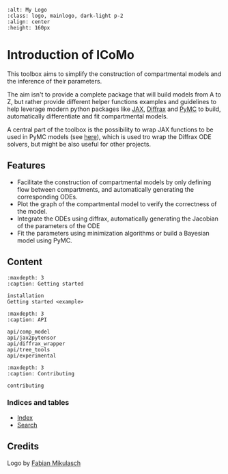 
```{image} https://raw.githubusercontent.com/Priesemann-Group/icomo/main/docs/images/icomo_logo250px.png
:alt: My Logo
:class: logo, mainlogo, dark-light p-2
:align: center
:height: 160px
```

# Introduction of ICoMo

This toolbox aims to simplify the construction of compartmental models and the inference of their parameters.

The aim isn't to provide a complete package that will build models from A to Z, but rather
provide different helper functions examples and guidelines to help leverage modern python
packages like [JAX](https://jax.readthedocs.io/en/latest/),
[Diffrax](https://docs.kidger.site/diffrax/) and
[PyMC](https://www.pymc.io/welcome.html) to build, automatically differentiate and fit
compartmental models.


A central part of the toolbox is the possibility to wrap JAX functions to be
used in PyMC models (see [here](api/jax2pytensor)), which
is used tro wrap the Diffrax ODE solvers, but might be also useful for other projects.

## Features

* Facilitate the construction of compartmental models by only defining flow between compartments, and
  automatically generating the corresponding ODEs.
* Plot the graph of the compartmental model to verify the correctness of the model.
* Integrate the ODEs using diffrax, automatically generating the Jacobian of the parameters of the ODE
* Fit the parameters using minimization algorithms or build a Bayesian model using PyMC.

## Content

```{toctree}
:maxdepth: 3
:caption: Getting started

installation
Getting started <example>
```

```{toctree}
:maxdepth: 3
:caption: API

api/comp_model
api/jax2pytensor
api/diffrax_wrapper
api/tree_tools
api/experimental
```

```{toctree}
:maxdepth: 3
:caption: Contributing

contributing
```


### Indices and tables

* [Index](genindex)
* [Search](search)

## Credits

Logo by [Fabian Mikulasch](https://scholar.google.com/citations?user=ZWWBIoUAAAAJ&hl=en)
